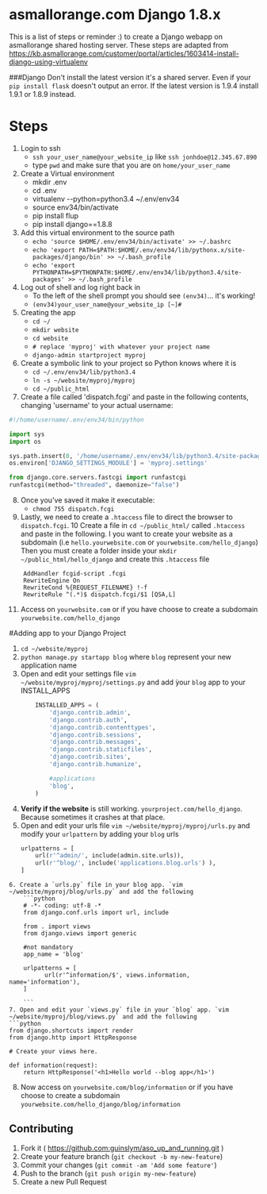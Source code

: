 # asmallorange.com Django 1.8.x
This is a list of steps or reminder :) to create a Django webapp on asmallorange shared hosting server. These steps are adapted from https://kb.asmallorange.com/customer/portal/articles/1603414-install-django-using-virtualenv

###Django
Don't install the latest version it's a shared server. Even if your `pip install flask` doesn't output an error. If the latest version is 1.9.4 install 1.9.1 or 1.8.9 instead.

# Steps

1.	Login to ssh
	*	`ssh your_user_name@your_website_ip` like `ssh jonhdoe@12.345.67.890`
	* type `pwd` and make sure that you are on `home/your_user_name`
2.  Create a Virtual environment
	* mkdir .env
	* cd .env
	* virtualenv --python=python3.4 ~/.env/env34
	* source env34/bin/activate
	* pip install flup
	* pip install django==1.8.8
3.  Add this virtual environment to the source path
	* `echo 'source $HOME/.env/env34/bin/activate' >> ~/.bashrc`
	* `echo 'export PATH=$PATH:$HOME/.env/env34/lib/pythonx.x/site-packages/django/bin' >> ~/.bash_profile`
	* `echo 'export PYTHONPATH=$PYTHONPATH:$HOME/.env/env34/lib/python3.4/site-packages' >> ~/.bash_profile`
4. Log out of shell and log right back in
	* To the left of the shell prompt you should see `(env34)`... it's working! 
	* `(env34)your_user_name@your_website_ip [~]#`
5. Creating the app
	* `cd ~/`
	*	`mkdir website`
	*	`cd website`
	*	`# replace 'myproj' with whatever your project name`
	*	`django-admin startproject myproj `
6. Create a symbolic link to your project so Python knows where it is
	*	`cd ~/.env/env34/lib/python3.4`
	*	`ln -s ~/website/myproj/myproj`
	* `cd ~/public_html`
7. Create a file called 'dispatch.fcgi' and paste in the following contents, changing 'username' to your actual username:
 ```python
 #!/home/username/.env/env34/bin/python

import sys
import os

sys.path.insert(0, '/home/username/.env/env34/lib/python3.4/site-packages')
os.environ['DJANGO_SETTINGS_MODULE'] = 'myproj.settings'

from django.core.servers.fastcgi import runfastcgi
runfastcgi(method="threaded", daemonize="false")
```
8. Once you've saved it make it executable:
	* `chmod 755 dispatch.fcgi`
9. Lastly, we need to create a `.htaccess` file to direct the browser to `dispatch.fcgi`.
10 	Create a file in `cd ~/public_html/` called `.htaccess` and paste in the following. I you want to create your website as a subdomain (i.e `hello.yourwebsite.com` or `yourwebsite.com/hello_django`) Then you must create a folder inside your `mkdir ~/public_html/hello_django` and create this `.htaccess`  file
```
	AddHandler fcgid-script .fcgi
	RewriteEngine On
	RewriteCond %{REQUEST_FILENAME} !-f
	RewriteRule ^(.*)$ dispatch.fcgi/$1 [QSA,L]
```
11. Access on `yourwebsite.com` or if you have choose to create a subdomain  `yourwebsite.com/hello_django`

#Adding app to your Django Project

1. `cd ~/website/myproj`
2. `python manage.py startapp blog` where `blog` represent your new application name
3. Open and edit your settings file `vim ~/website/myproj/myproj/settings.py` and add ỳour `blog` app to your INSTALL_APPS
	```python
		INSTALLED_APPS = (
		    'django.contrib.admin',
		    'django.contrib.auth',
		    'django.contrib.contenttypes',
		    'django.contrib.sessions',
		    'django.contrib.messages',
		    'django.contrib.staticfiles',
		    'django.contrib.sites',
		    'django.contrib.humanize',

		    #applications
		    'blog',
		)
	```
4. **Verify if the website** is still working. `yourproject.com/hello_django`. Because sometimes it crashes at that place.
5. Open and edit your urls file  `vim ~/website/myproj/myproj/urls.py` and modify your `urlpattern` by adding your `blog` urls
	```python
	urlpatterns = [
	    url(r'^admin/', include(admin.site.urls)),
	    url(r'^blog/', include('applications.blog.urls') ),
	]
```
6. Create a `urls.py` file in your blog app. `vim ~/website/myproj/blog/urls.py` and add the following
	```python
	# -*- coding: utf-8 -*
	from django.conf.urls import url, include

	from . import views
	from django.views import generic

	#not mandatory
	app_name = 'blog'

	urlpatterns = [
	      url(r'^information/$', views.information, name='information'),
	]

	```
7. Open and edit your `views.py` file in your `blog` app. `vim ~/website/myproj/blog/views.py` and add the following
```python
from django.shortcuts import render
from django.http import HttpResponse

# Create your views here.

def information(request):
    return HttpResponse('<h1>Hello world --blog app</h1>')

```
8. Now access on `yourwebsite.com/blog/information` or if you have choose to create a subdomain  `yourwebsite.com/hello_django/blog/information`

## Contributing

1. Fork it ( https://github.com:guinslym/aso_up_and_running.git )
2. Create your feature branch (`git checkout -b my-new-feature`)
3. Commit your changes (`git commit -am 'Add some feature'`)
4. Push to the branch (`git push origin my-new-feature`)
5. Create a new Pull Request


